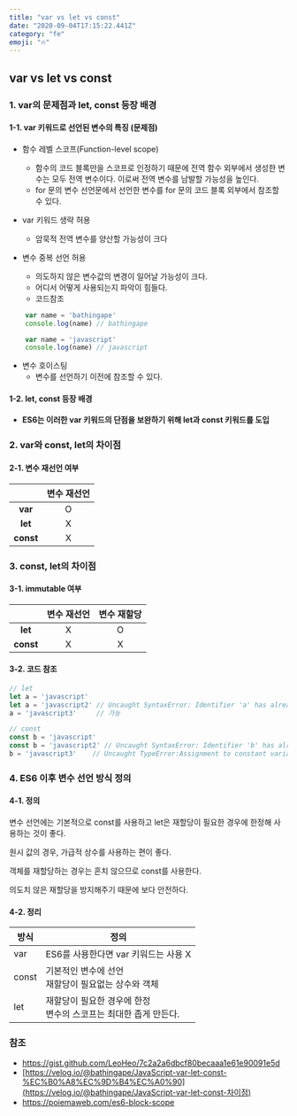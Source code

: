 ```yaml
---
title: "var vs let vs const"
date: "2020-09-04T17:15:22.441Z"
category: "fe"
emoji: "🔥"
---
```


## var vs let vs const

### 1. var의 문제점과 let, const 등장 배경

#### 1-1. var 키워드로 선언된 변수의 특징 (문제점)

- 함수 레벨 스코프(Function-level scope)
  - 함수의 코드 블록만을 스코프로 인정하기 때문에 전역 함수 외부에서 생성한 변수는 모두 전역 변수이다. 이로써 전역 변수를 남발할 가능성을 높인다.
  - for 문의 변수 선언문에서 선언한 변수를 for 문의 코드  블록 외부에서 참조할 수 있다.

- var 키워드 생략 허용
  - 암묵적 전역 변수를 양산할 가능성이 크다

- 변수 중복 선언 허용
  - 의도하지 않은 변수값의 변경이 일어날 가능성이 크다. 
  - 어디서 어떻게 사용되는지 파악이 힘들다.
  - 코드참조

```js
    var name = 'bathingape'
    console.log(name) // bathingape

    var name = 'javascript'
    console.log(name) // javascript
```

- 변수 호이스팅
  - 변수를 선언하기 이전에 참조할 수 있다.

#### 1-2. let, const 등장 배경

- **ES6는 이러한 var 키워드의 단점을 보완하기 위해 let과 const 키워드를 도입**



### 2. var와 const, let의 차이점

#### 2-1. 변수 재선언 여부

|           | 변수 재선언 |
| :-------: | :---------: |
|  **var**  |      O      |
|  **let**  |      X      |
| **const** |      X      |



### 3. const, let의 차이점

#### 3-1. immutable 여부

|           | 변수 재선언 | 변수 재할당 |
| :-------: | :---------: | :---------: |
|  **let**  |      X      |      O      |
| **const** |      X      |      X      |

#### 3-2. 코드 참조

```javascript
// let
let a = 'javascript'
let a = 'javascript2' // Uncaught SyntaxError: Identifier 'a' has already been declared
a = 'javascript3'     // 가능

// const
const b = 'javascript'
const b = 'javascript2' // Uncaught SyntaxError: Identifier 'b' has already been declared
b = 'javascript3'    // Uncaught TypeError:Assignment to constant variable.
```



### 4. ES6 이후 변수 선언 방식 정의

#### 4-1. 정의

변수 선언에는 기본적으로 const를 사용하고 let은 재할당이 필요한 경우에 한정해 사용하는 것이 좋다. 

원시 값의 경우, 가급적 상수를 사용하는 편이 좋다.

객체를 재할당하는 경우는 흔치 않으므로 const를 사용한다. 

의도치 않은 재할당을 방지해주기 때문에 보다 안전하다.

#### 4-2. 정리

| 방식  | 정의                                                         |
| ----- | ------------------------------------------------------------ |
| var   | ES6를 사용한다면 var 키워드는 사용 X                         |
| const | 기본적인 변수에 선언<br />재할당이 필요없는 상수와 객체      |
| let   | 재할당이 필요한 경우에 한정<br />변수의 스코프는 최대한 좁게 만든다. |


### 참조

- https://gist.github.com/LeoHeo/7c2a2a6dbcf80becaaa1e61e90091e5d
- [https://velog.io/@bathingape/JavaScript-var-let-const-%EC%B0%A8%EC%9D%B4%EC%A0%90](https://velog.io/@bathingape/JavaScript-var-let-const-차이점)
- https://poiemaweb.com/es6-block-scope
